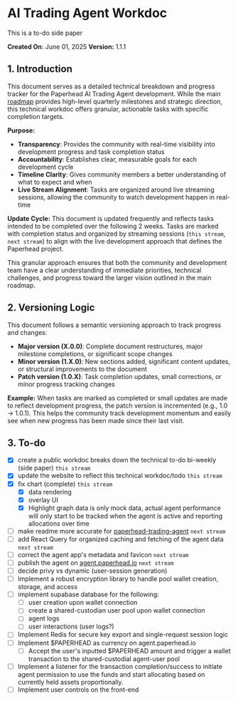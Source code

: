 # AI Trading Agent Workdoc
This is a to-do side paper

  

**Created On**: June 01, 2025
**Version:** 1.1.1

## 1. Introduction

This document serves as a detailed technical breakdown and progress tracker for the Paperhead AI Trading Agent development. While the main [roadmap](README.md#6-roadmap) provides high-level quarterly milestones and strategic direction, this technical workdoc offers granular, actionable tasks with specific completion targets.

**Purpose:**
- **Transparency**: Provides the community with real-time visibility into development progress and task completion status
- **Accountability**: Establishes clear, measurable goals for each development cycle
- **Timeline Clarity**: Gives community members a better understanding of what to expect and when
- **Live Stream Alignment**: Tasks are organized around live streaming sessions, allowing the community to watch development happen in real-time

**Update Cycle:**
This document is updated frequently and reflects tasks intended to be completed over the following 2 weeks. Tasks are marked with completion status and organized by streaming sessions (`this stream`, `next stream`) to align with the live development approach that defines the Paperhead project.

This granular approach ensures that both the community and development team have a clear understanding of immediate priorities, technical challenges, and progress toward the larger vision outlined in the main roadmap.

## 2. Versioning Logic

This document follows a semantic versioning approach to track progress and changes:

- **Major version (X.0.0)**: Complete document restructures, major milestone completions, or significant scope changes
- **Minor version (1.X.0)**: New sections added, significant content updates, or structural improvements to the document  
- **Patch version (1.0.X)**: Task completion updates, small corrections, or minor progress tracking changes

**Example:** When tasks are marked as completed or small updates are made to reflect development progress, the patch version is incremented (e.g., 1.0 → 1.0.1). This helps the community track development momentum and easily see when new progress has been made since their last visit.

## 3. To-do

- [x] create a public workdoc breaks down the technical to-do bi-weekly (side paper)  `this stream`
- [x] update the website to reflect this technical workdoc/todo `this stream`
- [x] fix chart (complete) `this stream`
	- [x] data rendering
	- [x] overlay UI
	- [x] Highlight graph data is only mock data, actual agent performance will only start to be tracked when the agent is active and reporting allocations over time
- [ ] make readme more accurate for [paperhead-trading-agent](https://github.com/0xpaperhead/paperhead-trading-agent) `next stream`
- [ ] add React Query for organized caching and fetching of the agent data `next stream`
- [ ] correct the agent app's metadata and favicon `next stream`
- [ ] publish the agent on [agent.paperhead.io](https://paperhead.io) `next stream`
- [ ] decide privy vs dynamic (user-session generation)
- [ ] Implement a robust encryption library to handle pool wallet creation, storage, and access
- [ ] implement supabase database for the following:
	- [ ] user creation upon wallet connection
	- [ ] create a shared-custodian user pool upon wallet connection
	- [ ] agent logs
	- [ ] user interactions (user logs?)
- [ ] Implement Redis for secure key export and single-request session logic
- [ ] Implement $PAPERHEAD as currency on agent.paperhead.io
	- [ ] Accept the user's inputted $PAPERHEAD amount and trigger a wallet transaction to the shared-custodial agent-user pool	
- [ ] Implement a listener for the transaction completion/success to initiate agent permission to use the funds and start allocating based on currently held assets proportionally.
- [ ] Implement user controls on the front-end